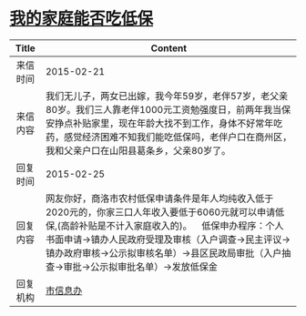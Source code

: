 # <a href="http://www.shangluo.gov.cn/zmhd/ldxxxx.jsp?urltype=leadermail.LeaderMailContentUrl&wbtreeid=1112&leadermailid=2983">我的家庭能否吃低保</a>
|Title|Content|
|:---:|---|
|来信时间|2015-02-21|
|来信内容|我们无儿子，两女已出嫁，我今年59岁，老伴57岁，老父亲80岁。我们三人靠老伴1000元工资勉强度日，前两年我当保安挣点补贴家里，现在年龄大找不到工作，身体不好常年吃药，感觉经济困难不知我们能吃低保吗，老伴户口在商州区，我和父亲户口在山阳县葛条乡，父亲80岁了。|
|回复时间|2015-02-25|
|回复内容|网友你好，商洛市农村低保申请条件是年人均纯收入低于2020元的，你家三口人年收入要低于6060元就可以申请低保,(高龄补贴是不计入家庭收入的)。    低保申办程序：个人书面申请→镇办人民政府受理及审核（入户调查→民主评议→镇办政府审核→公示拟审核名单）→县区民政局审批（入户抽查→审批→公示拟审批名单）→发放低保金|
|回复机构|<a href="../../categories/agencies/市信息办.md">市信息办</a>|
